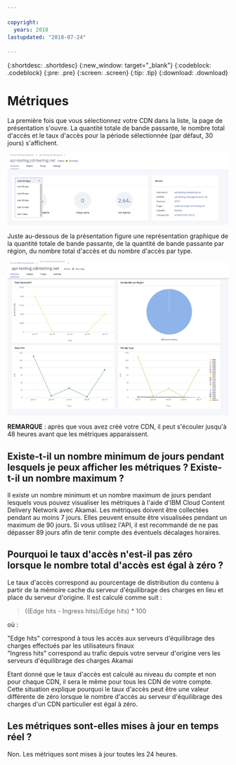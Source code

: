 ```yaml
---

copyright:
  years: 2018
lastupdated: "2018-07-24"

---
```


{:shortdesc: .shortdesc}
{:new_window: target="_blank"}
{:codeblock: .codeblock}
{:pre: .pre}
{:screen: .screen}
{:tip: .tip}
{:download: .download}

# Métriques

La première fois que vous sélectionnez votre CDN dans la liste, la page de présentation s'ouvre. La quantité totale de bande passante, le nombre total d'accès et le taux d'accès pour la période sélectionnée (par défaut, 30 jours) s'affichent.

  ![Présentation des métriques](images/metrics-overview.png)

Juste au-dessous de la présentation figure une représentation graphique de la quantité totale de bande passante, de la quantité de bande passante par région, du nombre total d'accès et du nombre d'accès par type.

  ![Graphiques de métriques](images/metrics-graphs.png)

**REMARQUE** : après que vous avez créé votre CDN, il peut s'écouler jusqu'à 48 heures avant que les métriques apparaissent.

## Existe-t-il un nombre minimum de jours pendant lesquels je peux afficher les métriques ? Existe-t-il un nombre maximum ?

Il existe un nombre minimum et un nombre maximum de jours pendant lesquels vous pouvez visualiser les métriques à l'aide d'IBM Cloud Content Delivery Network avec Akamai. Les métriques doivent être collectées pendant au moins 7 jours. Elles peuvent ensuite être visualisées pendant un maximum de 90 jours. Si vous utilisez l'API, il est recommandé de ne pas dépasser 89 jours afin de tenir compte des éventuels décalages horaires.

## Pourquoi le taux d'accès n'est-il pas zéro lorsque le nombre total d'accès est égal à zéro ?
Le taux d'accès correspond au pourcentage de distribution du contenu à partir de la mémoire cache du serveur d'équilibrage des charges en lieu et place du serveur d'origine. Il est calculé comme suit :

> ((Edge hits - Ingress hits)/Edge hits) * 100

où :

"Edge hits" correspond à tous les accès aux serveurs d'équilibrage des charges effectués par les utilisateurs finaux  
"Ingress hits" correspond au trafic depuis votre serveur d'origine vers les serveurs d'équilibrage des charges Akamai

Etant donné que le taux d'accès est calculé au niveau du compte et non pour chaque CDN, il sera le même pour tous les CDN de votre compte. Cette situation explique pourquoi le taux d'accès peut être une valeur différente de zéro lorsque le nombre d'accès au serveur d'équilibrage des charges d'un CDN particulier est égal à zéro.

## Les métriques sont-elles mises à jour en temps réel ?

Non. Les métriques sont mises à jour toutes les 24 heures.
